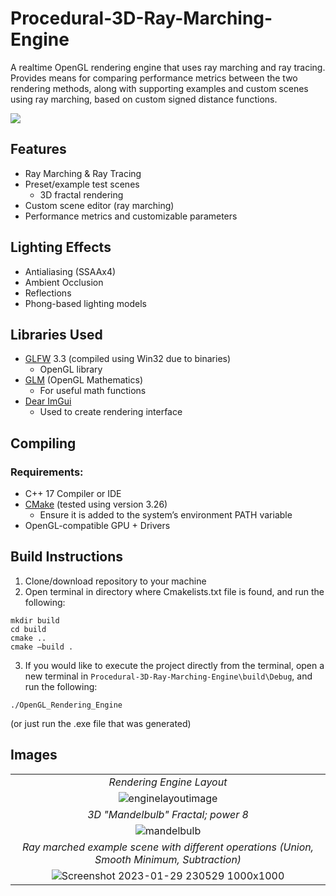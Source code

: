 # Procedural-3D-Ray-Marching-Engine

A realtime OpenGL rendering engine that uses ray marching and ray tracing. Provides means for comparing performance metrics between the two rendering methods, along with supporting examples and custom scenes using ray marching, based on custom signed distance functions.

<kbd> <img src="https://user-images.githubusercontent.com/94473602/208584047-92380933-df19-4def-b6c0-11c76665d830.png"> </kbd>

## **Features**
* Ray Marching & Ray Tracing 
* Preset/example test scenes
  * 3D fractal rendering
* Custom scene editor (ray marching)
* Performance metrics and customizable parameters

## **Lighting Effects**
* Antialiasing (SSAAx4)
* Ambient Occlusion
* Reflections
* Phong-based lighting models

## **Libraries Used**
* [GLFW](https://www.glfw.org/download.html) 3.3 (compiled using Win32 due to binaries)
  * OpenGL library
* [GLM](https://github.com/g-truc/glm) (OpenGL Mathematics)
  * For useful math functions
* [Dear ImGui](https://github.com/ocornut/imgui)
  * Used to create rendering interface
 
## **Compiling**
### Requirements:
* C++ 17 Compiler or IDE
* [CMake](https://cmake.org/download/) (tested using version 3.26)
  * Ensure it is added to the system’s environment PATH variable
* OpenGL-compatible GPU  + Drivers
## Build Instructions
1. Clone/download repository to your machine
2. Open terminal in directory where Cmakelists.txt file is found, and run the following:
```
mkdir build
cd build
cmake ..
cmake –build .
```
3. If you would like to execute the project directly from the terminal, open a new terminal in ``` Procedural-3D-Ray-Marching-Engine\build\Debug ```, and run the following:
```
./OpenGL_Rendering_Engine
```
(or just run the .exe file that was generated)
## **Images** 

||
| :---: |
| *Rendering Engine Layout* |
| ![enginelayoutimage](https://user-images.githubusercontent.com/94473602/216489917-f19a9b38-e8dc-4a12-a669-c15252612c29.PNG) |
| *3D "Mandelbulb" Fractal; power 8* |
| ![mandelbulb](https://user-images.githubusercontent.com/94473602/208584035-2631a828-e886-4dcc-8066-153b8c5d219b.png) |
| *Ray marched example scene with different operations (Union, Smooth Minimum, Subtraction)* |
| ![Screenshot 2023-01-29 230529 1000x1000](https://user-images.githubusercontent.com/94473602/216490160-d737c2ab-c089-4813-8288-e033fc4f1330.png) |


